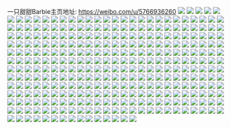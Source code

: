 一只甜甜Barbie主页地址: https://weibo.com/u/5766936260 
![](https://wx4.sinaimg.cn/mw2000/006ihtyYly1h90qebdnddj31xs2obe82.jpg) 
![](https://wx4.sinaimg.cn/mw2000/006ihtyYly1h90qec6nmlj312o1dgttj.jpg) 
![](https://wx4.sinaimg.cn/mw2000/006ihtyYly1h90qecogtlj32vx2bznpd.jpg) 
![](https://wx4.sinaimg.cn/mw2000/006ihtyYgy1h6upj719dfj30u00u0dna.jpg) 
![](https://wx4.sinaimg.cn/mw2000/006ihtyYgy1h6upj5o5f5j30u00u0ahm.jpg) 
![](https://wx4.sinaimg.cn/mw2000/006ihtyYgy1h6upj8jr4nj312x0u0jyj.jpg) 
![](https://wx4.sinaimg.cn/mw2000/006ihtyYgy1h6upja1e0uj31400u0dm2.jpg) 
![](https://wx4.sinaimg.cn/mw2000/006ihtyYgy1h6tucq6a2wj32bz2xn7wj.jpg) 
![](https://wx4.sinaimg.cn/mw2000/006ihtyYgy1h6tuctmx6ej32c02x6e83.jpg) 
![](https://wx4.sinaimg.cn/mw2000/006ihtyYgy1h6sl5vqn0ij333y26jqv5.jpg) 
![](https://wx4.sinaimg.cn/mw2000/006ihtyYgy1h6sl5u4xeoj30uy14odo5.jpg) 
![](https://wx4.sinaimg.cn/mw2000/006ihtyYgy1h6sl5ybcd2j32c0340qv5.jpg) 
![](https://wx4.sinaimg.cn/mw2000/006ihtyYgy1h6sl633dh7j32c03407wk.jpg) 
![](https://wx4.sinaimg.cn/mw2000/006ihtyYly1h65hh27t1wj31mq1o4gtu.jpg) 
![](https://wx4.sinaimg.cn/mw2000/006ihtyYly1h65hh2oippj32bz2e4kjl.jpg) 
![](https://wx4.sinaimg.cn/mw2000/006ihtyYly1h645vy3bbjj326q1kfdlm.jpg) 
![](https://wx4.sinaimg.cn/mw2000/006ihtyYly1h645vz4djmj323v1ilkjl.jpg) 
![](https://wx4.sinaimg.cn/mw2000/006ihtyYly1h645w04ycxj32541m71ky.jpg) 
![](https://wx4.sinaimg.cn/mw2000/006ihtyYly1h645vx5637j32801o07ez.jpg) 
![](https://wx4.sinaimg.cn/mw2000/006ihtyYly1h5zotg5gbyj31nu25ygxt.jpg) 
![](https://wx4.sinaimg.cn/mw2000/006ihtyYly1h5ydzej63vj325z1mxu0x.jpg) 
![](https://wx4.sinaimg.cn/mw2000/006ihtyYly1h5ydzq0qrvj33402c0b2a.jpg) 
![](https://wx4.sinaimg.cn/mw2000/006ihtyYly1h5vbbt8t7jj321h2pz4qq.jpg) 
![](https://wx4.sinaimg.cn/mw2000/006ihtyYly1h5vbbs1b24j326y2x9qp6.jpg) 
![](https://wx4.sinaimg.cn/mw2000/006ihtyYly1h5mlryfdamj32am326x6p.jpg) 
![](https://wx4.sinaimg.cn/mw2000/006ihtyYly1h5mlrx41tvj32341nckf8.jpg) 
![](https://wx4.sinaimg.cn/mw2000/006ihtyYly1h5mlryqwscj319q0y7dox.jpg) 
![](https://wx4.sinaimg.cn/mw2000/006ihtyYly1h5mlrzbqvwj32c03407wi.jpg) 
![](https://wx4.sinaimg.cn/mw2000/006ihtyYly1h3gjev32euj328a2fub0o.jpg) 
![](https://wx4.sinaimg.cn/mw2000/006ihtyYly1h3gjez3db9j32c0340e81.jpg) 
![](https://wx4.sinaimg.cn/mw2000/006ihtyYly1h0tp181go4j31pe0u0qaa.jpg) 
![](https://wx4.sinaimg.cn/mw2000/006ihtyYgy1h0hsn9szizj312g0tzq7y.jpg) 
![](https://wx4.sinaimg.cn/mw2000/006ihtyYgy1h0hsn93oiej31270tzn4w.jpg) 
![](https://wx4.sinaimg.cn/mw2000/006ihtyYgy1h0hsnaixq0j30wc0tugqe.jpg) 
![](https://wx4.sinaimg.cn/mw2000/006ihtyYgy1h0hsnbdwq9j30u0140444.jpg) 
![](https://wx4.sinaimg.cn/mw2000/006ihtyYly1h0eisv6vwdj32bz2s1e82.jpg) 
![](https://wx4.sinaimg.cn/mw2000/006ihtyYly1h0eisxfx6hj32c0340u0y.jpg) 
![](https://wx4.sinaimg.cn/mw2000/006ihtyYly1h0eiswj4cnj32c030wx6q.jpg) 
![](https://wx4.sinaimg.cn/mw2000/006ihtyYly1h0eisu8zwkj326s2cpqv6.jpg) 
![](https://wx4.sinaimg.cn/mw2000/006ihtyYly1h01vtefg7aj31400u0gqj.jpg) 
![](https://wx4.sinaimg.cn/mw2000/006ihtyYly1h01vtf0gzvj31400u0thj.jpg) 
![](https://wx4.sinaimg.cn/mw2000/006ihtyYly1h01vtf9bwyj31400u0n6q.jpg) 
![](https://wx4.sinaimg.cn/mw2000/006ihtyYly1gzs7kwpk5jj32a22g9kjm.jpg) 
![](https://wx4.sinaimg.cn/mw2000/006ihtyYly1gzs7ky0d15j32522e1npd.jpg) 
![](https://wx4.sinaimg.cn/mw2000/006ihtyYly1gzs7kuznawj330m2bzb2a.jpg) 
![](https://wx4.sinaimg.cn/mw2000/006ihtyYly1gzs7kz4101j326a23x4qp.jpg) 
![](https://wx4.sinaimg.cn/mw2000/006ihtyYly1gxzwr4pa9kj33402c0e85.jpg) 
![](https://wx4.sinaimg.cn/mw2000/006ihtyYly1gxzwr7vm32j33402c0x6s.jpg) 
![](https://wx4.sinaimg.cn/mw2000/006ihtyYly1gxzwr8xijcj32801o0npd.jpg) 
![](https://wx4.sinaimg.cn/mw2000/006ihtyYly1gxzwr1566dj32yo1o0u0x.jpg) 
![](https://wx4.sinaimg.cn/mw2000/006ihtyYly1gxt42zhsmgj31ha24i1kx.jpg) 
![](https://wx4.sinaimg.cn/mw2000/006ihtyYly1gxt42yzm84j31sc24vb29.jpg) 
![](https://wx4.sinaimg.cn/mw2000/006ihtyYly1gxlzlu4tndj32c02yxqv7.jpg) 
![](https://wx4.sinaimg.cn/mw2000/006ihtyYly1gxlzlwp3r6j32c0340npf.jpg) 
![](https://wx4.sinaimg.cn/mw2000/006ihtyYly1gxlzlydd0hj32c0340e83.jpg) 
![](https://wx4.sinaimg.cn/mw2000/006ihtyYly1gxlzlrglh9j32bz2zo1kz.jpg) 
![](https://wx4.sinaimg.cn/mw2000/006ihtyYly1gxlzlzksn6j324a2jq4qr.jpg) 
![](https://wx4.sinaimg.cn/mw2000/006ihtyYly1gxlzm0g5qzj31hk1u84qp.jpg) 
![](https://wx4.sinaimg.cn/mw2000/006ihtyYly1gxctdrfugkj31f01z4e82.jpg) 
![](https://wx4.sinaimg.cn/mw2000/006ihtyYly1gxai17pvndj33402c0qv8.jpg) 
![](https://wx4.sinaimg.cn/mw2000/006ihtyYly1gxai15jdxfj330v2bzqv7.jpg) 
![](https://wx4.sinaimg.cn/mw2000/006ihtyYly1gxai186fb4j31hc0u0tjc.jpg) 
![](https://wx4.sinaimg.cn/mw2000/006ihtyYly1gxai13syf0j30u011p7bk.jpg) 
![](https://wx4.sinaimg.cn/mw2000/006ihtyYly1gx5dv61o5pj31ed0u07ag.jpg) 
![](https://wx4.sinaimg.cn/mw2000/006ihtyYly1gx5dv6qcx0j31es0u0jy6.jpg) 
![](https://wx4.sinaimg.cn/mw2000/006ihtyYly1gx2i4hjlz5j30u00zfgu7.jpg) 
![](https://wx4.sinaimg.cn/mw2000/006ihtyYly1gx2i4hypw7j30u011sk24.jpg) 
![](https://wx4.sinaimg.cn/mw2000/006ihtyYly1gx2i4hapasj31400u0tj2.jpg) 
![](https://wx4.sinaimg.cn/mw2000/006ihtyYly1gx2i4i7f7pj31400u0wpn.jpg) 
![](https://wx4.sinaimg.cn/mw2000/006ihtyYly1gww94adyljj30u014vn8i.jpg) 
![](https://wx4.sinaimg.cn/mw2000/006ihtyYly1gww94bzcn3j32791yqu0x.jpg) 
![](https://wx4.sinaimg.cn/mw2000/006ihtyYly1gww94drc09j33402c01l0.jpg) 
![](https://wx4.sinaimg.cn/mw2000/006ihtyYly1gww949wsbkj33112ainpf.jpg) 
![](https://wx4.sinaimg.cn/mw2000/006ihtyYly1gwire4vwmnj31lu213b29.jpg) 
![](https://wx4.sinaimg.cn/mw2000/006ihtyYly1gwire5av27j30wi0smtg5.jpg) 
![](https://wx4.sinaimg.cn/mw2000/006ihtyYgy1gvs3l75u4yj30u017ywmi.jpg) 
![](https://wx4.sinaimg.cn/mw2000/006ihtyYgy1gvof0yi29cj60u00u4djq02.jpg) 
![](https://wx4.sinaimg.cn/mw2000/006ihtyYgy1gvof0xndcjj60u00uz42v02.jpg) 
![](https://wx4.sinaimg.cn/mw2000/006ihtyYgy1gvljqg6c9aj62yo1o01ky02.jpg) 
![](https://wx4.sinaimg.cn/mw2000/006ihtyYgy1gvljqhx5t2j62sm1n6u0x02.jpg) 
![](https://wx4.sinaimg.cn/mw2000/006ihtyYgy1gvaqhb27wej60qm1bbdqp02.jpg) 
![](https://wx4.sinaimg.cn/mw2000/006ihtyYgy1gv37fm1ehaj63402c0u0z02.jpg) 
![](https://wx4.sinaimg.cn/mw2000/006ihtyYgy1gv37fixu9lj63402c01l102.jpg) 
![](https://wx4.sinaimg.cn/mw2000/006ihtyYgy1gv37foxc4gj63402c07wk02.jpg) 
![](https://wx4.sinaimg.cn/mw2000/006ihtyYgy1gv37fqxw57j62rq1sf4qq02.jpg) 
![](https://wx4.sinaimg.cn/mw2000/006ihtyYgy1guqxcbjyf1j62c0340x6r02.jpg) 
![](https://wx4.sinaimg.cn/mw2000/006ihtyYgy1guqxcgrx83j62c0340kjn02.jpg) 
![](https://wx4.sinaimg.cn/mw2000/006ihtyYgy1guqxbjxb06j63402c0e8302.jpg) 
![](https://wx4.sinaimg.cn/mw2000/006ihtyYgy1guqxcjt8zlj63402c0qv502.jpg) 
![](https://wx4.sinaimg.cn/mw2000/006ihtyYgy1guob1id3egj60u00unjvy02.jpg) 
![](https://wx4.sinaimg.cn/mw2000/006ihtyYgy1guj3edwa91j63402c0u1002.jpg) 
![](https://wx4.sinaimg.cn/mw2000/006ihtyYgy1guj3eh6ibdj63402c01l102.jpg) 
![](https://wx4.sinaimg.cn/mw2000/006ihtyYgy1guj3eb0c31j620w2kkkjm02.jpg) 
![](https://wx4.sinaimg.cn/mw2000/006ihtyYgy1guj3eis9sbj61yr2bzb2902.jpg) 
![](https://wx4.sinaimg.cn/mw2000/006ihtyYgy1gudxyy23j1j62wn25e1kz02.jpg) 
![](https://wx4.sinaimg.cn/mw2000/006ihtyYgy1gudxyzxnfxj62xf25fnpf02.jpg) 
![](https://wx4.sinaimg.cn/mw2000/006ihtyYgy1gudxyw3fqoj62qa2byx6r02.jpg) 
![](https://wx4.sinaimg.cn/mw2000/006ihtyYgy1gudxz22ym3j63402c0u1002.jpg) 
![](https://wx4.sinaimg.cn/mw2000/006ihtyYgy1gu6hxhom06j31400u0wp2.jpg) 
![](https://wx4.sinaimg.cn/mw2000/006ihtyYgy1gu6hxfux91j30u01uuwo2.jpg) 
![](https://wx4.sinaimg.cn/mw2000/006ihtyYgy1gu2opueh8oj32yj2bz7wk.jpg) 
![](https://wx4.sinaimg.cn/mw2000/006ihtyYgy1gu2opxha8sj32z42amx6r.jpg) 
![](https://wx4.sinaimg.cn/mw2000/006ihtyYgy1gu2opzkudtj32801o0e81.jpg) 
![](https://wx4.sinaimg.cn/mw2000/006ihtyYgy1gu2oprgncsj32801o0kjl.jpg) 
![](https://wx4.sinaimg.cn/mw2000/006ihtyYgy1gtzxw4lsd4j31bd25ab2a.jpg) 
![](https://wx4.sinaimg.cn/mw2000/006ihtyYgy1gtwvhubakmj32801o0x6p.jpg) 
![](https://wx4.sinaimg.cn/mw2000/006ihtyYgy1gtw4pb7i9xj31ne27cb29.jpg) 
![](https://wx4.sinaimg.cn/mw2000/006ihtyYgy1gtw4pa3bgyj31mj2807wh.jpg) 
![](https://wx4.sinaimg.cn/mw2000/006ihtyYgy1gtghoue2g8j31o02801ky.jpg) 
![](https://wx4.sinaimg.cn/mw2000/006ihtyYgy1gtghot26q5j31o02804qq.jpg) 
![](https://wx4.sinaimg.cn/mw2000/006ihtyYgy1gtghovxgvjj31o0280x6p.jpg) 
![](https://wx4.sinaimg.cn/mw2000/006ihtyYgy1gtfbjo3r3dj32a9321hdx.jpg) 
![](https://wx4.sinaimg.cn/mw2000/006ihtyYgy1gtfbjoq9vvj30v913ytm2.jpg) 
![](https://wx4.sinaimg.cn/mw2000/006ihtyYgy1gtfbjqncn2j32bz2zr7wk.jpg) 
![](https://wx4.sinaimg.cn/mw2000/006ihtyYgy1gtfbjlncqjj32bz2tpu0z.jpg) 
![](https://wx4.sinaimg.cn/mw2000/006ihtyYgy1gtbt9y3u2tj31no27yu0x.jpg) 
![](https://wx4.sinaimg.cn/mw2000/006ihtyYgy1gtau4hzt0hj33402c0x6q.jpg) 
![](https://wx4.sinaimg.cn/mw2000/006ihtyYly1gt9xct2ws9j32xz2c07wi.jpg) 
![](https://wx4.sinaimg.cn/mw2000/006ihtyYly1gt9xcuxr4fj33402c0u0x.jpg) 
![](https://wx4.sinaimg.cn/mw2000/006ihtyYly1gt9xcxc083j33402c0hdv.jpg) 
![](https://wx4.sinaimg.cn/mw2000/006ihtyYly1gt9xd0s7plj32b62bje83.jpg) 
![](https://wx4.sinaimg.cn/mw2000/006ihtyYly1gt9xd2mka5j32by2ahu0y.jpg) 
![](https://wx4.sinaimg.cn/mw2000/006ihtyYly1gt9xd4p3buj327o2nk7wj.jpg) 
![](https://wx4.sinaimg.cn/mw2000/006ihtyYly1gt8nz1swqfj311p0u0tfc.jpg) 
![](https://wx4.sinaimg.cn/mw2000/006ihtyYly1gt8nz28329j313r0u012k.jpg) 
![](https://wx4.sinaimg.cn/mw2000/006ihtyYly1gt8nz0mt5dj30u010g0zn.jpg) 
![](https://wx4.sinaimg.cn/mw2000/006ihtyYly1gt8nz2l5zmj30u0106tf8.jpg) 
![](https://wx4.sinaimg.cn/mw2000/006ihtyYgy1gt6hi2ct2kj31400u07bf.jpg) 
![](https://wx4.sinaimg.cn/mw2000/006ihtyYgy1gt2ikk9j44j327z1naqv5.jpg) 
![](https://wx4.sinaimg.cn/mw2000/006ihtyYgy1gt1iq7k1lvj31rj2nk7wi.jpg) 
![](https://wx4.sinaimg.cn/mw2000/006ihtyYgy1gsye6jxpj1j326b1mmqv5.jpg) 
![](https://wx4.sinaimg.cn/mw2000/006ihtyYgy1gsye6lazzjj323p1mtnpd.jpg) 
![](https://wx4.sinaimg.cn/mw2000/006ihtyYgy1gsye6htrpdj327b2gub29.jpg) 
![](https://wx4.sinaimg.cn/mw2000/006ihtyYgy1gsye6n3fvmj33402c0hdv.jpg) 
![](https://wx4.sinaimg.cn/mw2000/006ihtyYgy1gsp149u1hcj62801o0hdt02.jpg) 
![](https://wx4.sinaimg.cn/mw2000/006ihtyYgy1gsp14bcqpdj32801o0hdt.jpg) 
![](https://wx4.sinaimg.cn/mw2000/006ihtyYgy1gsm7ldarv9j328w2vpe84.jpg) 
![](https://wx4.sinaimg.cn/mw2000/006ihtyYgy1gslsb98901j613z0u07c802.jpg) 
![](https://wx4.sinaimg.cn/mw2000/006ihtyYgy1gslsb8poupj31400u0jzq.jpg) 
![](https://wx4.sinaimg.cn/mw2000/006ihtyYgy1gslsb9xoxkj31330u0496.jpg) 
![](https://wx4.sinaimg.cn/mw2000/006ihtyYgy1gslsb87ytcj615n0u07ge02.jpg) 
![](https://wx4.sinaimg.cn/mw2000/006ihtyYgy1gsl84uoeamj30u010wjxr.jpg) 
![](https://wx4.sinaimg.cn/mw2000/006ihtyYgy1gsl84val67j61400u0q8602.jpg) 
![](https://wx4.sinaimg.cn/mw2000/006ihtyYgy1gsi02672lnj30tv0me7bb.jpg) 
![](https://wx4.sinaimg.cn/mw2000/006ihtyYgy1gsb61hwa5bj326k1n0x6s.jpg) 
![](https://wx4.sinaimg.cn/mw2000/006ihtyYgy1gs1uuefj21j32kd2oc7wo.jpg) 
![](https://wx4.sinaimg.cn/mw2000/006ihtyYgy1gs1uubxf9xj32c03407wh.jpg) 
![](https://wx4.sinaimg.cn/mw2000/006ihtyYgy1gs1uufywu2j33402c0kjl.jpg) 
![](https://wx4.sinaimg.cn/mw2000/006ihtyYgy1gs1uuh7l7cj31400u0qej.jpg) 
![](https://wx4.sinaimg.cn/mw2000/006ihtyYgy1gri7gohr34j3340340u1e.jpg) 
![](https://wx4.sinaimg.cn/mw2000/006ihtyYgy1gri7gvakzqj3340340u1f.jpg) 
![](https://wx4.sinaimg.cn/mw2000/006ihtyYgy1gri7gxzgptj33402c0qvd.jpg) 
![](https://wx4.sinaimg.cn/mw2000/006ihtyYgy1gri7gkbuo5j32zl2a5b2o.jpg) 
![](https://wx4.sinaimg.cn/mw2000/006ihtyYgy1grgmposv1oj60u00uagu502.jpg) 
![](https://wx4.sinaimg.cn/mw2000/006ihtyYgy1grgmpug0hhj31400u0gu4.jpg) 
![](https://wx4.sinaimg.cn/mw2000/006ihtyYly1gr7fh74ftsj30yx0u0qam.jpg) 
![](https://wx4.sinaimg.cn/mw2000/006ihtyYly1gr7fh6pqvfj317y0u0470.jpg) 
![](https://wx4.sinaimg.cn/mw2000/006ihtyYly1gr7fh7jxwjj31400u0k43.jpg) 
![](https://wx4.sinaimg.cn/mw2000/006ihtyYly1gr7fh6b0ccj31490u07i0.jpg) 
![](https://wx4.sinaimg.cn/mw2000/006ihtyYly1gr7fh5o4cej31720u0dq7.jpg) 
![](https://wx4.sinaimg.cn/mw2000/006ihtyYly1gr584wtj0oj31700u0dpd.jpg) 
![](https://wx4.sinaimg.cn/mw2000/006ihtyYly1gr5817u0k4j31570u04et.jpg) 
![](https://wx4.sinaimg.cn/mw2000/006ihtyYly1gr58189znlj312h0u0k5f.jpg) 
![](https://wx4.sinaimg.cn/mw2000/006ihtyYly1gr5818tjafj318u0u0dw6.jpg) 
![](https://wx4.sinaimg.cn/mw2000/006ihtyYgy1gr4emu2ythj32wa2c0npd.jpg) 
![](https://wx4.sinaimg.cn/mw2000/006ihtyYgy1gr4emvxxg7j32od21h7wi.jpg) 
![](https://wx4.sinaimg.cn/mw2000/006ihtyYgy1gqr3bbknemj32p526uhe3.jpg) 
![](https://wx4.sinaimg.cn/mw2000/006ihtyYgy1gqr3bhy3gtj32ue279b2j.jpg) 
![](https://wx4.sinaimg.cn/mw2000/006ihtyYgy1gqr3bndqtyj32vf1yg4qx.jpg) 
![](https://wx4.sinaimg.cn/mw2000/006ihtyYgy1gqr3bt9rbnj32wh28n4qz.jpg) 
![](https://wx4.sinaimg.cn/mw2000/006ihtyYgy1gqnpl9y5ndj32ba27wqv5.jpg) 
![](https://wx4.sinaimg.cn/mw2000/006ihtyYgy1gqnplcwel0j32wa25z1l6.jpg) 
![](https://wx4.sinaimg.cn/mw2000/006ihtyYgy1gqb2q333tij31320u0na2.jpg) 
![](https://wx4.sinaimg.cn/mw2000/006ihtyYgy1gq7xfs7xkkj31450u0n9o.jpg) 
![](https://wx4.sinaimg.cn/mw2000/006ihtyYgy1gq7xftpfrfj31400u0al4.jpg) 
![](https://wx4.sinaimg.cn/mw2000/006ihtyYgy1gq7xfswdq7j310i0u0ajc.jpg) 
![](https://wx4.sinaimg.cn/mw2000/006ihtyYgy1gq6um5x8f5j31qm1v5u11.jpg) 
![](https://wx4.sinaimg.cn/mw2000/006ihtyYgy1gq6um46wiaj32or2awb2m.jpg) 
![](https://wx4.sinaimg.cn/mw2000/006ihtyYgy1gpwe3qy4l3j31o02804qu.jpg) 
![](https://wx4.sinaimg.cn/mw2000/006ihtyYgy1gpozhgrqcnj32bz2xce8b.jpg) 
![](https://wx4.sinaimg.cn/mw2000/006ihtyYgy1gpkfo1de3nj33402c0e84.jpg) 
![](https://wx4.sinaimg.cn/mw2000/006ihtyYly1gp5tualshyj326q1munph.jpg) 
![](https://wx4.sinaimg.cn/mw2000/006ihtyYly1goqpilnwzcj31400u0wof.jpg) 
![](https://wx4.sinaimg.cn/mw2000/006ihtyYly1goqknu0j34j31640u0ao5.jpg) 
![](https://wx4.sinaimg.cn/mw2000/006ihtyYly1goqknustxfj31080u0qgu.jpg) 
![](https://wx4.sinaimg.cn/mw2000/006ihtyYly1goqkntk98uj31400u0dvd.jpg) 
![](https://wx4.sinaimg.cn/mw2000/006ihtyYly1gol87dbthsj31o02807wh.jpg) 
![](https://wx4.sinaimg.cn/mw2000/006ihtyYly1gofvdfxvy8j33402c07wi.jpg) 
![](https://wx4.sinaimg.cn/mw2000/006ihtyYly1gofvdf0x94j32zl2c0b2a.jpg) 
![](https://wx4.sinaimg.cn/mw2000/006ihtyYly1gn9k2cyy5ej333z2b1e82.jpg) 
![](https://wx4.sinaimg.cn/mw2000/006ihtyYly1gn7l4jfb6fj32bz2lukjm.jpg) 
![](https://wx4.sinaimg.cn/mw2000/006ihtyYly1gn4yi3k98rj323p1o0b22.jpg) 
![](https://wx4.sinaimg.cn/mw2000/006ihtyYly1gn1g7bab75j30u60vr0zt.jpg) 
![](https://wx4.sinaimg.cn/mw2000/006ihtyYly1gn1g7alb47j32wq2aqe81.jpg) 
![](https://wx4.sinaimg.cn/mw2000/006ihtyYly1gn1g7dl3t2j32801o0b29.jpg) 
![](https://wx4.sinaimg.cn/mw2000/006ihtyYly1gn1g7l0zpdj33402c0b2b.jpg) 
![](https://wx4.sinaimg.cn/mw2000/006ihtyYly1gmx1bwz71rj325o1n64lw.jpg) 
![](https://wx4.sinaimg.cn/mw2000/006ihtyYgy1gm4uh8v4j0j329n2ivu0x.jpg) 
![](https://wx4.sinaimg.cn/mw2000/006ihtyYgy1glwkvwn7gbj31ip1jhqpt.jpg) 
![](https://wx4.sinaimg.cn/mw2000/006ihtyYgy1glwkvvf31fj31x91q0e77.jpg) 
![](https://wx4.sinaimg.cn/mw2000/006ihtyYgy1glwkuvb2i7j32c02z51ky.jpg) 
![](https://wx4.sinaimg.cn/mw2000/006ihtyYgy1glwkut38j1j33202994qr.jpg) 
![](https://wx4.sinaimg.cn/mw2000/006ihtyYgy1glwkuporirj32u02b6b2a.jpg) 
![](https://wx4.sinaimg.cn/mw2000/006ihtyYgy1gldd4msywuj30u00xmdm1.jpg) 
![](https://wx4.sinaimg.cn/mw2000/006ihtyYgy1gldd4qi5o4j30u00zpafz.jpg) 
![](https://wx4.sinaimg.cn/mw2000/006ihtyYgy1gldd4odmklj313e0u0qa6.jpg) 
![](https://wx4.sinaimg.cn/mw2000/006ihtyYgy1gldd4pr349j317n0u0tmr.jpg) 
![](https://wx4.sinaimg.cn/mw2000/006ihtyYgy1glc4zq0yjcj321p1km1kx.jpg) 
![](https://wx4.sinaimg.cn/mw2000/006ihtyYgy1gl8psjiph6j31hp1l2b15.jpg) 
![](https://wx4.sinaimg.cn/mw2000/006ihtyYgy1gl8psigbpcj31hp1l2duq.jpg) 
![](https://wx4.sinaimg.cn/mw2000/006ihtyYgy1gkj0mtjbyyj31rz1or4qp.jpg) 
![](https://wx4.sinaimg.cn/mw2000/006ihtyYgy1gkj0obdgs9j32bz1ju7tm.jpg) 
![](https://wx4.sinaimg.cn/mw2000/006ihtyYgy1gk8anee19dj329g2l61ky.jpg) 
![](https://wx4.sinaimg.cn/mw2000/006ihtyYgy1gk8anhhgm3j33402c0npf.jpg) 
![](https://wx4.sinaimg.cn/mw2000/006ihtyYgy1gk8anilklbj32z127x4qq.jpg) 
![](https://wx4.sinaimg.cn/mw2000/006ihtyYgy1gk8ancrav8j31hc0u0aq5.jpg) 
![](https://wx4.sinaimg.cn/mw2000/006ihtyYgy1gk2883ox5lj315s0vcdqu.jpg) 
![](https://wx4.sinaimg.cn/mw2000/006ihtyYgy1gk28839jihj315s0vc7fi.jpg) 
![](https://wx4.sinaimg.cn/mw2000/006ihtyYgy1gk28842e4jj31sf1bbjz3.jpg) 
![](https://wx4.sinaimg.cn/mw2000/006ihtyYgy1gk288565j0j33402c0npd.jpg) 
![](https://wx4.sinaimg.cn/mw2000/006ihtyYgy1gjf6b30ribj31s01nk1kx.jpg) 
![](https://wx4.sinaimg.cn/mw2000/006ihtyYgy1gjb8u8e1x3j32801o04qp.jpg) 
![](https://wx4.sinaimg.cn/mw2000/006ihtyYgy1gjb8u62ynjj32801o0b29.jpg) 
![](https://wx4.sinaimg.cn/mw2000/006ihtyYgy1giqcc9cgp1j30ua0su45w.jpg) 
![](https://wx4.sinaimg.cn/mw2000/006ihtyYgy1gikn4tqv3jj314c0v6dpl.jpg) 
![](https://wx4.sinaimg.cn/mw2000/006ihtyYgy1gikn4u6i1cj314s0v1n7b.jpg) 
![](https://wx4.sinaimg.cn/mw2000/006ihtyYgy1gifw71v734j31os22lqv5.jpg) 
![](https://wx4.sinaimg.cn/mw2000/006ihtyYgy1gifw70ant0j31ox2avx6p.jpg) 
![](https://wx4.sinaimg.cn/mw2000/006ihtyYgy1gifw733ce6j31s02dc1ky.jpg) 
![](https://wx4.sinaimg.cn/mw2000/006ihtyYgy1gifw745digj31qv2bwe81.jpg) 
![](https://wx4.sinaimg.cn/mw2000/006ihtyYgy1gietihh7c3j31850xqtme.jpg) 
![](https://wx4.sinaimg.cn/mw2000/006ihtyYgy1gietigmvh6j31kw16o4pr.jpg) 
![](https://wx4.sinaimg.cn/mw2000/006ihtyYgy1gi900qy4bij32801o0b29.jpg) 
![](https://wx4.sinaimg.cn/mw2000/006ihtyYgy1gi5mzekej5j315s0vcqg3.jpg) 
![](https://wx4.sinaimg.cn/mw2000/006ihtyYgy1ghzzczr96vj32801o0npd.jpg) 
![](https://wx4.sinaimg.cn/mw2000/006ihtyYgy1ghzzct7dfxj33402c0hdt.jpg) 
![](https://wx4.sinaimg.cn/mw2000/006ihtyYgy1ghx9fmcnh4j31s02dc7wi.jpg) 
![](https://wx4.sinaimg.cn/mw2000/006ihtyYgy1ghx9fl7gkej329n1rlu0y.jpg) 
![](https://wx4.sinaimg.cn/mw2000/006ihtyYgy1ghx9j1xvowj33402c01kx.jpg) 
![](https://wx4.sinaimg.cn/mw2000/006ihtyYgy1ghx9j4edzkj33402c07wh.jpg) 
![](https://wx4.sinaimg.cn/mw2000/006ihtyYgy1ghpftifexxj33402c0kjl.jpg) 
![](https://wx4.sinaimg.cn/mw2000/006ihtyYgy1gh06xdsoj3j31400u00x7.jpg) 
![](https://wx4.sinaimg.cn/mw2000/006ihtyYgy1gh06xlmv66j314j0u014n.jpg) 
![](https://wx4.sinaimg.cn/mw2000/006ihtyYgy1gghdznh8mhj313s0u0qdr.jpg) 
![](https://wx4.sinaimg.cn/mw2000/006ihtyYgy1gghdzo41z2j313x0u011n.jpg) 
![](https://wx4.sinaimg.cn/mw2000/006ihtyYgy1gghdzpl1w6j312y0u0aj9.jpg) 
![](https://wx4.sinaimg.cn/mw2000/006ihtyYgy1gghdzmty0rj30u0101gz2.jpg) 
![](https://wx4.sinaimg.cn/mw2000/006ihtyYgy1ggfgnlww0qj30u00zaqby.jpg) 
![](https://wx4.sinaimg.cn/mw2000/006ihtyYgy1ggfgnlg93aj30uz0u0qa2.jpg) 
![](https://wx4.sinaimg.cn/mw2000/006ihtyYgy1gge9z9p1xbj31400u0k6z.jpg) 
![](https://wx4.sinaimg.cn/mw2000/006ihtyYgy1gg2t55vkruj313u0tun4g.jpg) 
![](https://wx4.sinaimg.cn/mw2000/006ihtyYgy1gfy0w64zufj314v0u0alb.jpg) 
![](https://wx4.sinaimg.cn/mw2000/006ihtyYgy1gfy0w5l6j2j30u00xakal.jpg) 
![](https://wx4.sinaimg.cn/mw2000/006ihtyYgy1gfy0w7di09j30uc0u0aq0.jpg) 
![](https://wx4.sinaimg.cn/mw2000/006ihtyYgy1gfy0w7u1t5j310y0u0gw6.jpg) 
![](https://wx4.sinaimg.cn/mw2000/006ihtyYgy1gfy0w89jklj31520u0tlt.jpg) 
![](https://wx4.sinaimg.cn/mw2000/006ihtyYgy1gfy0w8qm7uj311n0u013s.jpg) 
![](https://wx4.sinaimg.cn/mw2000/006ihtyYgy1gfgltk5pf9j31400u0k68.jpg) 
![](https://wx4.sinaimg.cn/mw2000/006ihtyYgy1gfgltlcal0j31400u0qbq.jpg) 
![](https://wx4.sinaimg.cn/mw2000/006ihtyYgy1gf5stlmkfjj312j0u0wq7.jpg) 
![](https://wx4.sinaimg.cn/mw2000/006ihtyYgy1gf53hca47jj31400u0aj5.jpg) 
![](https://wx4.sinaimg.cn/mw2000/006ihtyYgy1gf53hb3wqpj31400u07eh.jpg) 
![](https://wx4.sinaimg.cn/mw2000/006ihtyYgy1gf53h7jhvsj315v0u0nbc.jpg) 
![](https://wx4.sinaimg.cn/mw2000/006ihtyYgy1gf53ha53rfj31400u0n6h.jpg) 
![](https://wx4.sinaimg.cn/mw2000/006ihtyYgy1gezca9gdxcj330627y1l0.jpg) 
![](https://wx4.sinaimg.cn/mw2000/006ihtyYgy1gezcai12gpj331m29qnpe.jpg) 
![](https://wx4.sinaimg.cn/mw2000/006ihtyYgy1gezcaezmllj32yu21onpf.jpg) 
![](https://wx4.sinaimg.cn/mw2000/006ihtyYgy1gezcac2kquj32tn27y4qr.jpg) 
![](https://wx4.sinaimg.cn/mw2000/006ihtyYgy1ge62uvc2hnj30yp0u0jxp.jpg) 
![](https://wx4.sinaimg.cn/mw2000/006ihtyYgy1ge5ga47k0lj30sw0p843c.jpg) 
![](https://wx4.sinaimg.cn/mw2000/006ihtyYly1ge31pwzemcj313u0tuqv5.jpg) 
![](https://wx4.sinaimg.cn/mw2000/006ihtyYgy1gdyljdd5xzj310r0u0dqc.jpg) 
![](https://wx4.sinaimg.cn/mw2000/006ihtyYgy1gdyljekhtmj31520u0qj6.jpg) 
![](https://wx4.sinaimg.cn/mw2000/006ihtyYgy1gdlr70l7ioj33402c0b29.jpg) 
![](https://wx4.sinaimg.cn/mw2000/006ihtyYgy1gd2ys7orz1j313s0u0alh.jpg) 
![](https://wx4.sinaimg.cn/mw2000/006ihtyYgy1gd0dnxlkbxj310h0u0qea.jpg) 
![](https://wx4.sinaimg.cn/mw2000/006ihtyYgy1gcp4a2yj6zj32801o0x6p.jpg) 
![](https://wx4.sinaimg.cn/mw2000/006ihtyYgy1gcp4a67aevj334028ukjp.jpg) 
![](https://wx4.sinaimg.cn/mw2000/006ihtyYgy1gch31csc7sj323b1o04qq.jpg) 
![](https://wx4.sinaimg.cn/mw2000/006ihtyYgy1gch319bhqcj33402c07wk.jpg) 
![](https://wx4.sinaimg.cn/mw2000/006ihtyYgy1gch31bactmj32by29g7wj.jpg) 
![](https://wx4.sinaimg.cn/mw2000/006ihtyYgy1gch31f59nqj32q524eb2c.jpg) 
![](https://wx4.sinaimg.cn/mw2000/006ihtyYgy1gceac40wt1j33402697wk.jpg) 
![](https://wx4.sinaimg.cn/mw2000/006ihtyYgy1gbv1ktl1blj32801o01kx.jpg) 
![](https://wx4.sinaimg.cn/mw2000/006ihtyYgy1gaxqgcevflj319e0u0h0x.jpg) 
![](https://wx4.sinaimg.cn/mw2000/006ihtyYgy1gaxqgb7c2wj313f0u0dp1.jpg) 
![](https://wx4.sinaimg.cn/mw2000/006ihtyYgy1gawgtrwxjyj30w30u0nav.jpg) 
![](https://wx4.sinaimg.cn/mw2000/006ihtyYgy1gakurkz9ctj31a90u017g.jpg) 
![](https://wx4.sinaimg.cn/mw2000/006ihtyYgy1gakurlvy8yj30xd0u0tg9.jpg) 
![](https://wx4.sinaimg.cn/mw2000/006ihtyYgy1gakurjt4uuj311s0u0k1n.jpg) 
![](https://wx4.sinaimg.cn/mw2000/006ihtyYgy1gakurn3t1ej31400u0tie.jpg) 
![](https://wx4.sinaimg.cn/mw2000/006ihtyYgy1gajmclq2fyj31400u04cd.jpg) 
![](https://wx4.sinaimg.cn/mw2000/006ihtyYgy1gajmcn355fj30xr0u0n68.jpg) 
![](https://wx4.sinaimg.cn/mw2000/006ihtyYgy1gah93wrv8yj317n0oj126.jpg) 
![](https://wx4.sinaimg.cn/mw2000/006ihtyYgy1gah0krm3idj313j0u0gyj.jpg) 
![](https://wx4.sinaimg.cn/mw2000/006ihtyYgy1gagb3netcij31400u013q.jpg) 
![](https://wx4.sinaimg.cn/mw2000/006ihtyYgy1gagb3fpp5zj314t0u0ncz.jpg) 
![](https://wx4.sinaimg.cn/mw2000/006ihtyYgy1g9btgwut4dj312a0u0dr5.jpg) 
![](https://wx4.sinaimg.cn/mw2000/006ihtyYgy1g98z2rgj8oj31400u0gtz.jpg) 
![](https://wx4.sinaimg.cn/mw2000/006ihtyYgy1g8memjliinj31400u0n7m.jpg) 
![](https://wx4.sinaimg.cn/mw2000/006ihtyYgy1g8memj24y0j310c0u07bx.jpg) 
![](https://wx4.sinaimg.cn/mw2000/006ihtyYgy1g8memkcfv9j31400u0thr.jpg) 
![](https://wx4.sinaimg.cn/mw2000/006ihtyYgy1g8aorn2gfaj31400u0qdi.jpg) 
![](https://wx4.sinaimg.cn/mw2000/006ihtyYgy1g8aorowgvvj31400u046l.jpg) 
![](https://wx4.sinaimg.cn/mw2000/006ihtyYgy1g8aorl1cqfj313s0u0aju.jpg) 
![](https://wx4.sinaimg.cn/mw2000/006ihtyYgy1g8aorrjidij313x0u0wot.jpg) 
![](https://wx4.sinaimg.cn/mw2000/006ihtyYgy1g869k5d3mxj31320u013j.jpg) 
![](https://wx4.sinaimg.cn/mw2000/006ihtyYgy1g817zrn1a6j30u00zqgrl.jpg) 
![](https://wx4.sinaimg.cn/mw2000/006ihtyYgy1g817zs5b24j31400u0k0t.jpg) 
![](https://wx4.sinaimg.cn/mw2000/006ihtyYgy1g807d3n3ywj30yv0u0tfv.jpg) 
![](https://wx4.sinaimg.cn/mw2000/006ihtyYgy1g807c7ildqj312k0u0tfy.jpg) 
![](https://wx4.sinaimg.cn/mw2000/006ihtyYgy1g807c88wr6j31hc0u0drx.jpg) 
![](https://wx4.sinaimg.cn/mw2000/006ihtyYgy1g807c8q5cfj30u0140wms.jpg) 
![](https://wx4.sinaimg.cn/mw2000/006ihtyYgy1g807c99ql9j31hc0u04at.jpg) 
![](https://wx4.sinaimg.cn/mw2000/006ihtyYgy1g7vv8mtsftj30u0140tgp.jpg) 
![](https://wx4.sinaimg.cn/mw2000/006ihtyYgy1g7vv8nr88ij30u0140gth.jpg) 
![](https://wx4.sinaimg.cn/mw2000/006ihtyYgy1g7vv8op5zej31400u048k.jpg) 
![](https://wx4.sinaimg.cn/mw2000/006ihtyYgy1g7vv8ltiv3j31400u07ek.jpg) 
![](https://wx4.sinaimg.cn/mw2000/006ihtyYgy1g7rc3ud4edj30u10u0ajo.jpg) 
![](https://wx4.sinaimg.cn/mw2000/006ihtyYgy1g7oswkwdy1j30u00xjq8o.jpg) 
